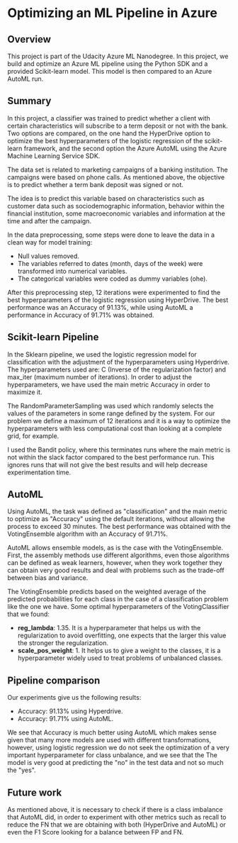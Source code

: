 # Optimizing an ML Pipeline in Azure

## Overview
This project is part of the Udacity Azure ML Nanodegree.
In this project, we build and optimize an Azure ML pipeline using the Python SDK and a provided Scikit-learn model.
This model is then compared to an Azure AutoML run.

## Summary

In this project, a classifier was trained to predict whether a client with certain characteristics will subscribe to a term deposit or not with the bank. Two options are compared, on the one hand the HyperDrive option to optimize the best hyperparameters of the logistic regression of the scikit-learn framework, and the second option the Azure AutoML using the Azure Machine Learning Service SDK.

The data set is related to marketing campaigns of a banking institution. The campaigns were based on phone calls. As mentioned above, the objective is to predict whether a term bank deposit was signed or not.

The idea is to predict this variable based on characteristics such as customer data such as sociodemographic information, behavior within the financial institution, some macroeconomic variables and information at the time and after the campaign.

In the data preprocessing, some steps were done to leave the data in a clean way for model training:

* Null values removed.
* The variables referred to dates (month, days of the week) were transformed into numerical variables.
* The categorical variables were coded as dummy variables (ohe).

After this preprocessing step, 12 iterations were experimented to find the best hyperparameters of the logistic regression using HyperDrive. The best performance was an Accuracy of 91.13%, while using AutoML a performance in Accuracy of 91.71% was obtained.

## Scikit-learn Pipeline

In the Sklearn pipeline, we used the logistic regression model for classification with the adjustment of the hyperparameters using Hyperdrive. The hyperparameters used are: C (Inverse of the regularization factor) and max_iter (maximum number of iterations). In order to adjust the hyperparameters, we have used the main metric Accuracy in order to maximize it.

The RandomParameterSampling was used which randomly selects the values of the parameters in some range defined by the system. For our problem we define a maximum of 12 iterations and it is a way to optimize the hyperparameters with less computational cost than looking at a complete grid, for example.

I used the Bandit policy, where this terminates runs where the main metric is not within the slack factor compared to the best performance run. This ignores runs that will not give the best results and will help decrease experimentation time.

## AutoML

Using AutoML, the task was defined as "classification" and the main metric to optimize as "Accuracy" using the default iterations, without allowing the process to exceed 30 minutes. The best performance was obtained with the VotingEnsemble algorithm with an Accuracy of 91.71%.

AutoML allows ensemble models, as is the case with the VotingEnsemble. First, the assembly methods use different algorithms, even those algorithms can be defined as weak learners, however, when they work together they can obtain very good results and deal with problems such as the trade-off between bias and variance.

The VotingEnsemble predicts based on the weighted average of the predicted probabilities for each class in the case of a classification problem like the one we have. Some optimal hyperparameters of the VotingClassifier that we found:

* **reg_lambda**: 1.35. It is a hyperparameter that helps us with the regularization to avoid overfitting, one expects that the larger this value the stronger the regularization.
* **scale_pos_weight**: 1. It helps us to give a weight to the classes, it is a hyperparameter widely used to treat problems of unbalanced classes.

## Pipeline comparison

Our experiments give us the following results:

* Accuracy: 91.13% using Hyperdrive.
* Accuracy: 91.71% using AutoML.

We see that Accuracy is much better using AutoML which makes sense given that many more models are used with different transformations, however, using logistic regression we do not seek the optimization of a very important hyperparameter for class unbalance, and we see that the The model is very good at predicting the "no" in the test data and not so much the "yes".

## Future work

As mentioned above, it is necessary to check if there is a class imbalance that AutoML did, in order to experiment with other metrics such as recall to reduce the FN that we are obtaining with both (HyperDrive and AutoML) or even the F1 Score looking for a balance between FP and FN.
